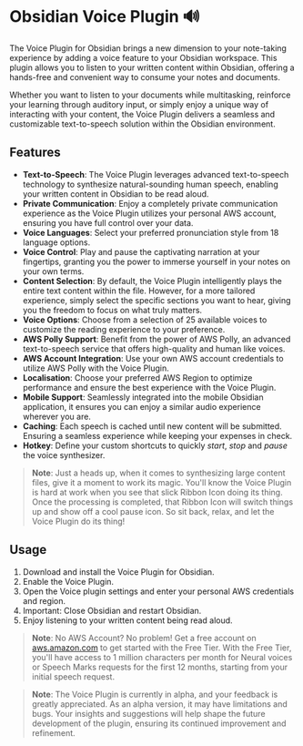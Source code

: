 # Obsidian Voice Plugin 🔊

The Voice Plugin for Obsidian brings a new dimension to your note-taking experience by adding a voice feature to your Obsidian workspace. This plugin allows you to listen to your written content within Obsidian, offering a hands-free and convenient way to consume your notes and documents.

Whether you want to listen to your documents while multitasking, reinforce your learning through auditory input, or simply enjoy a unique way of interacting with your content, the Voice Plugin delivers a seamless and customizable text-to-speech solution within the Obsidian environment.

## Features

- **Text-to-Speech**: The Voice Plugin leverages advanced text-to-speech technology to synthesize natural-sounding human speech, enabling your written content in Obsidian to be read aloud.
- **Private Communication**: Enjoy a completely private communication experience as the Voice Plugin utilizes your personal AWS account, ensuring you have full control over your data.
- **Voice Languages**: Select your preferred pronunciation style from 18 language options.
- **Voice Control**: Play and pause the captivating narration at your fingertips, granting you the power to immerse yourself in your notes on your own terms.
- **Content Selection**: By default, the Voice Plugin intelligently plays the entire text content within the file. However, for a more tailored experience, simply select the specific sections you want to hear, giving you the freedom to focus on what truly matters.
- **Voice Options**: Choose from a selection of 25 available voices to customize the reading experience to your preference.
- **AWS Polly Support**: Benefit from the power of AWS Polly, an advanced text-to-speech service that offers high-quality and human like voices.
- **AWS Account Integration**: Use your own AWS account credentials to utilize AWS Polly with the Voice Plugin.
- **Localisation**: Choose your preferred AWS Region to optimize performance and ensure the best experience with the Voice Plugin.
- **Mobile Support**: Seamlessly integrated into the mobile Obsidian application, it ensures you can enjoy a similar audio experience wherever you are.
- **Caching**: Each speech is cached until new content will be submitted. Ensuring a seamless experience while keeping your expenses in check.
- **Hotkey**: Define your custom shortcuts to quickly _start_, _stop_ and _pause_ the voice synthesizer.

> **Note**: Just a heads up, when it comes to synthesizing large content files, give it a moment to work its magic. You'll know the Voice Plugin is hard at work when you see that slick Ribbon Icon doing its thing. Once the processing is completed, that Ribbon Icon will switch things up and show off a cool pause icon. So sit back, relax, and let the Voice Plugin do its thing!

## Usage

1. Download and install the Voice Plugin for Obsidian.
2. Enable the Voice Plugin.
3. Open the Voice plugin settings and enter your personal AWS credentials and region.
4. Important: Close Obsidian and restart Obsidian.
5. Enjoy listening to your written content being read aloud.

> **Note**: No AWS Account? No problem! Get a free account on [aws.amazon.com](https://aws.amazon.com/) to get started with the Free Tier. With the Free Tier, you'll have access to 1 million characters per month for Neural voices or Speech Marks requests for the first 12 months, starting from your initial speech request.

> **Note**: The Voice Plugin is currently in alpha, and your feedback is greatly appreciated. As an alpha version, it may have limitations and bugs. Your insights and suggestions will help shape the future development of the plugin, ensuring its continued improvement and refinement.
